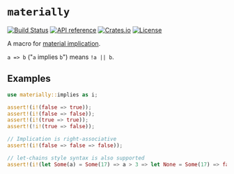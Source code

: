 # `materially`

[![Build Status](https://github.com/Jules-Bertholet/materially/actions/workflows/actions.yml/badge.svg)](https://github.com/Jules-Bertholet/materially/actions)
[![API reference](https://img.shields.io/docsrs/materially)](https://docs.rs/materially/)
[![Crates.io](https://img.shields.io/crates/v/materially)](https://crates.io/crates/materially)
[![License](https://img.shields.io/crates/l/materially.svg)](https://github.com/Jules-Bertholet/materially#license)

A macro for [material implication](https://simple.wikipedia.org/wiki/Implication_(logic)).

`a => b` ("`a` implies `b`") means `!a || b`.

## Examples

```rust
use materially::implies as i;

assert!(i!(false => true));
assert!(i!(false => false));
assert!(i!(true => true));
assert!(!i!(true => false));

// Implication is right-associative
assert!(i!(false => false => false));

// let-chains style syntax is also supported
assert!(i!(let Some(a) = Some(17) => a > 3 => let None = Some(17) => false));
```
